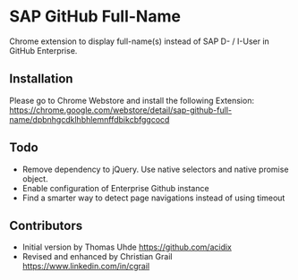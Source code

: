 SAP GitHub Full-Name
=====================

Chrome extension to display full-name(s) instead of SAP D- / I-User in GitHub Enterprise.

Installation
------------

Please go to Chrome Webstore and install the following Extension:
https://chrome.google.com/webstore/detail/sap-github-full-name/dpbnhgcdklhbhlemnffdbikcbfggcocd

Todo
----

- Remove dependency to jQuery. Use native selectors and native promise object.
- Enable configuration of Enterprise Github instance
- Find a smarter way to detect page navigations instead of using timeout


Contributors
------------

- Initial version by Thomas Uhde https://github.com/acidix
- Revised and enhanced by Christian Grail https://www.linkedin.com/in/cgrail
